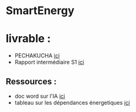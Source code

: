 # SmartEnergy

 # livrable :
- PECHAKUCHA [ici](https://etesiea-my.sharepoint.com/:p:/g/personal/louazel_et_esiea_fr/EV-0znvtc8lJkB4nA7Fh-HgBPITFIv0ce342eHxhLfs0qw?e=UGiOiC)
- Rapport intermédiaire S1 [ici](https://etesiea-my.sharepoint.com/:w:/g/personal/louazel_et_esiea_fr/EUN8jOGTI4hNhI6Fkin5of4B_zwlR1DtPv4TTg-eGPIJOA?e=tKN4dm)

## Ressources :
- doc word sur l'IA [ici](https://etesiea-my.sharepoint.com/:w:/g/personal/vezin_et_esiea_fr/EbWUGycUEj1Et3aGh5ue5isBuDPYNfDYwCmDBYTt2ZhJBw?e=xnt0tK)
- tableau sur les dépendances énergetiques [ici](https://etesiea-my.sharepoint.com/:w:/g/personal/vissault_et_esiea_fr/EXjjcoP5ncZPishs5w1pZg4BIwJ2VJqt08CZeIH7YCXSFg?e=I2eeTk)

